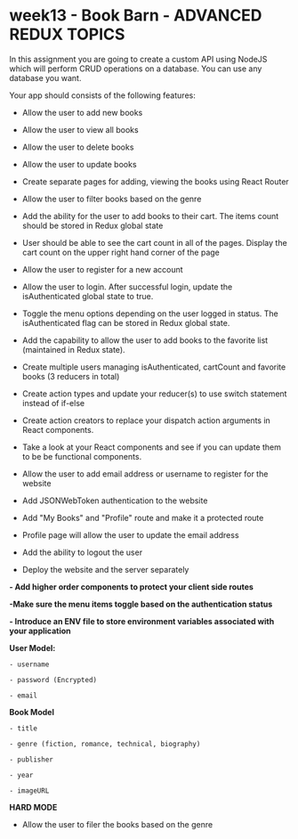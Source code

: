 # week13 - Book Barn - ADVANCED REDUX TOPICS
In this assignment you are going to create a custom API using NodeJS which will perform CRUD operations on a database. You can use any database you want. 

Your app should consists of the following features: 

- Allow the user to add new books 

- Allow the user to view all books 

- Allow the user to delete books 

- Allow the user to update books 

- Create separate pages for adding, viewing the books using React Router 

- Allow the user to filter books based on the genre

- Add the ability for the user to add books to their cart. The items count should be stored in Redux global state  

- User should be able to see the cart count in all of the pages. Display the cart count on the upper right hand corner of the page 

- Allow the user to register for a new account 

- Allow the user to login. After successful login, update the isAuthenticated global state to true. 

- Toggle the menu options depending on the user logged in status. The isAuthenticated flag can be stored in Redux global state. 

- Add the capability to allow the user to add books to the favorite list (maintained in Redux state). 

- Create multiple users managing isAuthenticated, cartCount and favorite books (3 reducers in total) 

- Create action types and update your reducer(s) to use switch statement instead of if-else 

- Create action creators to replace your dispatch action arguments in React components. 

- Take a look at your React components and see if you can update them to be be functional components. 

- Allow the user to add email address or username to register for the website

- Add JSONWebToken authentication to the website 

- Add "My Books" and "Profile" route and make it a protected route 

- Profile page will allow the user to update the email address

- Add the ability to logout the user 

- Deploy the website and the server separately  

**- Add higher order components to protect your client side routes** 

**-Make sure the menu items toggle based on the authentication status** 

**- Introduce an ENV file to store environment variables associated with your application** 

**User Model:** 
```
- username 

- password (Encrypted) 

- email 
```

**Book Model**
```
- title 

- genre (fiction, romance, technical, biography) 

- publisher 

- year

- imageURL 
```
 
**HARD MODE**

- Allow the user to filer the books based on the genre  
